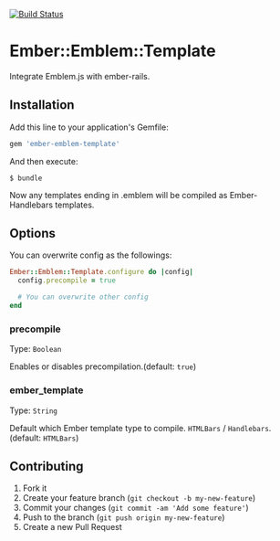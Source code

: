[![Build Status](https://travis-ci.org/botandrose/ember-emblem-template.svg)](https://travis-ci.org/botandrose/ember-emblem-template)

# Ember::Emblem::Template

Integrate Emblem.js with ember-rails.

## Installation

Add this line to your application's Gemfile:

```ruby
gem 'ember-emblem-template'
```

And then execute:

```
$ bundle
```

Now any templates ending in .emblem will be compiled as Ember-Handlebars templates.

## Options

You can overwrite config as the followings:

``` ruby
Ember::Emblem::Template.configure do |config|
  config.precompile = true

  # You can overwrite other config
end
```

### precompile

Type: `Boolean`

Enables or disables precompilation.(default: `true`)

### ember_template

Type: `String`

Default which Ember template type to compile. `HTMLBars` / `Handlebars`. (default: `HTMLBars`)

## Contributing

1. Fork it
2. Create your feature branch (`git checkout -b my-new-feature`)
3. Commit your changes (`git commit -am 'Add some feature'`)
4. Push to the branch (`git push origin my-new-feature`)
5. Create a new Pull Request
